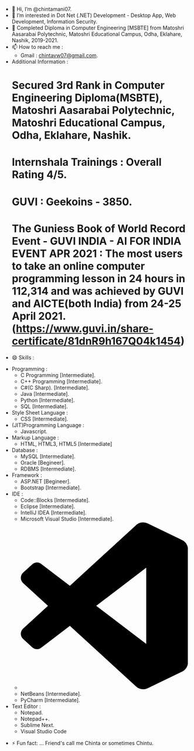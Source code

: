 * 👋 Hi, I’m @chintamani07.
* 👀 I’m interested in Dot Net (.NET) Development - Desktop App, Web Development, Information Security.
* 🌱 Completed Diploma in Computer Engineering [MSBTE] from Matoshri Aasarabai Polytechnic, Matoshri Educational Campus, Odha, Eklahare, Nashik, 2019-2021.
* 📫 How to reach me :
  - Gmail : chintavw07@gmail.com.
* Additional Information :
  # Secured 3rd Rank in Computer Engineering Diploma(MSBTE), Matoshri Aasarabai Polytechnic, Matoshri Educational Campus, Odha, Eklahare, Nashik.
  # Internshala Trainings : Overall Rating 4/5.
  # GUVI : Geekoins - 3850.
  # The Guniess Book of World Record Event - GUVI INDIA - AI FOR INDIA EVENT APR 2021 : The most users to take an online computer programming lesson in 24 hours in 112,314 and was achieved by GUVI and AICTE(both India) from 24-25 April 2021. (https://www.guvi.in/share-certificate/81dnR9h167Q04k1454)
- 😄 Skills :
* Programming :
  - C Programming [Intermediate].
  - C++ Programming [Intermediate].
  - C#(C Sharp). [Intermediate].
  - Java [Intermediate].
  - Python [Intermediate].
  - SQL [Intermediate].
* Style Sheet Language :
  - CSS [Intermediate].
* (JIT)Programming Language :
  -  Javascript.
* Markup Language :
  - HTML, HTML3, HTML5 [Intermediate]
* Database :
  - MySQL [Intermediate].
  - Oracle [Begineer].
  - RDBMS [Intermediate].
* Framework :
  - ASP.NET [Begineer].
  - Bootstrap [Intermediate].
* IDE :
  - Code::Blocks [Intermediate].
  - Eclipse [Intermediate].
  - IntelliJ IDEA [Intermediate].
  - Microsoft Visual Studio [Intermediate].
  - <svg xmlns="http://www.w3.org/2000/svg" viewBox="0 0 128 128"><path fill-rule="evenodd" d="M90.767 127.126a7.968 7.968 0 0 0 6.35-.244l26.353-12.681a8 8 0 0 0 4.53-7.209V21.009a8 8 0 0 0-4.53-7.21L97.117 1.12a7.97 7.97 0 0 0-9.093 1.548l-50.45 46.026L15.6 32.013a5.328 5.328 0 0 0-6.807.302l-7.048 6.411a5.335 5.335 0 0 0-.006 7.888L20.796 64 1.74 81.387a5.336 5.336 0 0 0 .006 7.887l7.048 6.411a5.327 5.327 0 0 0 6.807.303l21.974-16.68 50.45 46.025a7.96 7.96 0 0 0 2.743 1.793Zm5.252-92.183L57.74 64l38.28 29.058V34.943Z" clip-rule="evenodd"/></svg>
  - NetBeans [Intermediate].
  - PyCharm [Intermediate].
* Text Editor :
  - Notepad.
  - Notepad++.
  - Sublime Next.
  - Visual Studio Code 
- ⚡ Fun fact: ... Friend's call me Chinta or sometimes Chintu.
<!---
chintamani07/chintamani07 is a ✨ special ✨ repository because its `README.md` (this file) appears on your GitHub profile.
You can click the Preview link to take a look at your changes.
--->
